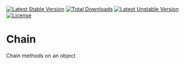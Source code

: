 <!-- header start -->
[![Latest Stable Version](https://poser.pugx.org/cupoftea/chain/version.svg)](https://packagist.org/packages/cupoftea/chain) [![Total Downloads](https://poser.pugx.org/cupoftea/chain/d/total.svg)](https://packagist.org/packages/cupoftea/chain) [![Latest Unstable Version](https://poser.pugx.org/cupoftea/chain/v/unstable.svg)](https://packagist.org/packages/cupoftea/chain) [![License](https://poser.pugx.org/cupoftea/chain/license.svg)](https://packagist.org/packages/cupoftea/chain)

# Chain
Chain methods on an object
